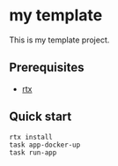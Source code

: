# my template
This is my template project.

## Prerequisites
- [rtx](https://github.com/jdx/rtx)

## Quick start

```shell
rtx install
task app-docker-up
task run-app
```